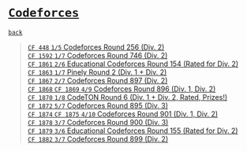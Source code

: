 # [`Codeforces`]
[`back`](../)

> [`CF 448` `1/5` Codeforces Round 256 (Div. 2)](./cf_448)  
> [`CF 1592` `1/7` Codeforces Round 746 (Div. 2)](./cf_1592)  
> [`CF 1861` `2/6` Educational Codeforces Round 154 (Rated for Div. 2)](./cf_1861)  
> [`CF 1863` `1/7` Pinely Round 2 (Div. 1 + Div. 2)](./cf_1863)  
> [`CF 1867` `2/7` Codeforces Round 897 (Div. 2)](./cf_1867)  
> [`CF 1868` `CF 1869` `4/9` Codeforces Round 896 (Div. 1, Div. 2)](./cf_1868_1869)  
> [`CF 1870` `1/8` CodeTON Round 6 (Div. 1 + Div. 2, Rated, Prizes!)](./cf_1870)  
> [`CF 1872` `5/7` Codeforces Round 895 (Div. 3)](./cf_1872)  
> [`CF 1874` `CF 1875` `4/10` Codeforces Round 901 (Div. 1, Div. 2)](./cf_1874_1875)  
> [`CF 1878` `3/7` Codeforces Round 900 (Div. 3)](./cf_1878)  
> [`CF 1879` `3/6` Educational Codeforces Round 155 (Rated for Div. 2)](./cf_1879)  
> [`CF 1882` `3/7` Codeforces Round 899 (Div. 2)](./cf_1882)  


[`Codeforces`]: /OJ_ans/cf
[`Zerojudge`]: /OJ_ans/zj
[`PCIC`]: /OJ_ans/PCIC

<link id="style_css" rel="stylesheet" type="text/css" href="/OJ_ans/style.css">